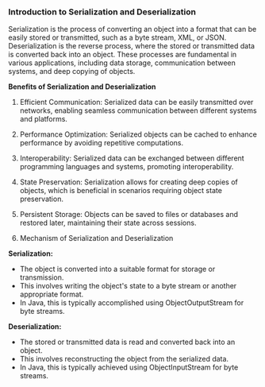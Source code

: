 ### Introduction to Serialization and Deserialization
Serialization is the process of converting an object into a format that can be easily stored or transmitted, such as a byte stream, XML, or JSON. Deserialization is the reverse process, where the stored or transmitted data is converted back into an object. These processes are fundamental in various applications, including data storage, communication between systems, and deep copying of objects.

**Benefits of Serialization and Deserialization**

1. Efficient Communication: Serialized data can be easily transmitted over networks, enabling seamless communication between different systems and platforms.

2. Performance Optimization: Serialized objects can be cached to enhance performance by avoiding repetitive computations.
3. Interoperability: Serialized data can be exchanged between different programming languages and systems, promoting interoperability.
4. State Preservation: Serialization allows for creating deep copies of objects, which is beneficial in scenarios requiring object state preservation.
5. Persistent Storage: Objects can be saved to files or databases and restored later, maintaining their state across sessions.
6. Mechanism of Serialization and Deserialization

**Serialization:**

- The object is converted into a suitable format for storage or transmission.
- This involves writing the object's state to a byte stream or another appropriate format.
- In Java, this is typically accomplished using ObjectOutputStream for byte streams.

**Deserialization:**

- The stored or transmitted data is read and converted back into an object.
- This involves reconstructing the object from the serialized data.
- In Java, this is typically achieved using ObjectInputStream for byte streams.
